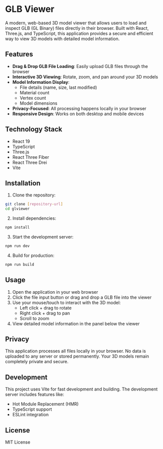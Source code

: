 # GLB Viewer

A modern, web-based 3D model viewer that allows users to load and inspect GLB (GL Binary) files directly in their browser. Built with React, Three.js, and TypeScript, this application provides a secure and efficient way to view 3D models with detailed model information.

## Features

- **Drag & Drop GLB File Loading**: Easily upload GLB files through the browser
- **Interactive 3D Viewing**: Rotate, zoom, and pan around your 3D models
- **Model Information Display**:
  - File details (name, size, last modified)
  - Material count
  - Vertex count
  - Model dimensions
- **Privacy-Focused**: All processing happens locally in your browser
- **Responsive Design**: Works on both desktop and mobile devices

## Technology Stack

- React 19
- TypeScript
- Three.js
- React Three Fiber
- React Three Drei
- Vite

## Installation

1. Clone the repository:
```bash
git clone [repository-url]
cd glviewer
```

2. Install dependencies:
```bash
npm install
```

3. Start the development server:
```bash
npm run dev
```

4. Build for production:
```bash
npm run build
```

## Usage

1. Open the application in your web browser
2. Click the file input button or drag and drop a GLB file into the viewer
3. Use your mouse/touch to interact with the 3D model:
   - Left click + drag to rotate
   - Right click + drag to pan
   - Scroll to zoom
4. View detailed model information in the panel below the viewer

## Privacy

This application processes all files locally in your browser. No data is uploaded to any server or stored permanently. Your 3D models remain completely private and secure.

## Development

This project uses Vite for fast development and building. The development server includes features like:
- Hot Module Replacement (HMR)
- TypeScript support
- ESLint integration

## License

MIT License
